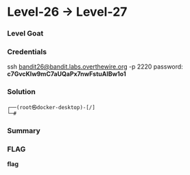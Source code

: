 # Level-26 -> Level-27

### Level Goat

### Credentials
ssh bandit26@bandit.labs.overthewire.org -p 2220
password: **c7GvcKlw9mC7aUQaPx7nwFstuAIBw1o1**
### Solution
```shell
┌──(root㉿docker-desktop)-[/]
└─#
```
### Summary

### FLAG
**flag** 